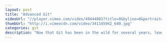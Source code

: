 ```yaml
--- 
layout: post
title: "Advanced Git"
videoUrl: "//player.vimeo.com/video/49444883?title=0&byline=0&portrait=0"
thumbUrl: "http://i.vimeocdn.com/video/341145942_640.jpg"
categories: git
description: "Now that Git has been in the wild for several years, leading edge developers and projects are considering it their primary source code control tool of choice. Distributed version control systems have so much to offer, but are you using Git and its DVCS capabilities to their fullest? This talk assumes a working basic knowledge of Git and, quicly progressing from from there, explores some of the intermediate to advanced uses of this unique version control tool. We will work through examples of powerful features including interactive rebase, rebase-on-pull, external diff tools, rerere, advanced logging features, the RefLog, and the reset command."
---
```

